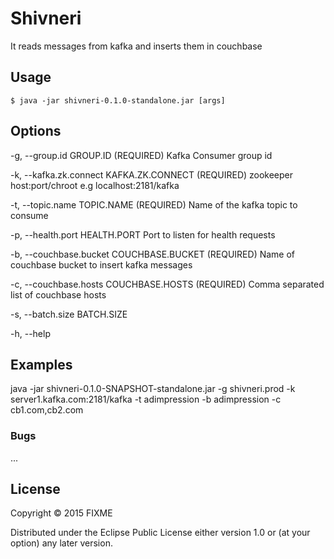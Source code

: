 # Shivneri 
It reads messages from kafka and inserts them in couchbase

## Usage
    $ java -jar shivneri-0.1.0-standalone.jar [args]

## Options

  -g, --group.id GROUP.ID (REQUIRED)                  Kafka Consumer group id
  
  -k, --kafka.zk.connect KAFKA.ZK.CONNECT (REQUIRED)  zookeeper host:port/chroot e.g localhost:2181/kafka
  
  -t, --topic.name TOPIC.NAME (REQUIRED)              Name of the kafka topic to consume
  
  -p, --health.port HEALTH.PORT                       Port to listen for health requests
  
  -b, --couchbase.bucket COUCHBASE.BUCKET (REQUIRED)  Name of couchbase bucket to insert kafka messages
  
  -c, --couchbase.hosts COUCHBASE.HOSTS (REQUIRED)    Comma separated list of couchbase hosts
  
  -s, --batch.size                                    BATCH.SIZE
  
  -h, --help

## Examples

java -jar shivneri-0.1.0-SNAPSHOT-standalone.jar  -g shivneri.prod -k server1.kafka.com:2181/kafka -t adimpression -b adimpression -c cb1.com,cb2.com

### Bugs

...


## License

Copyright © 2015 FIXME

Distributed under the Eclipse Public License either version 1.0 or (at
your option) any later version.
